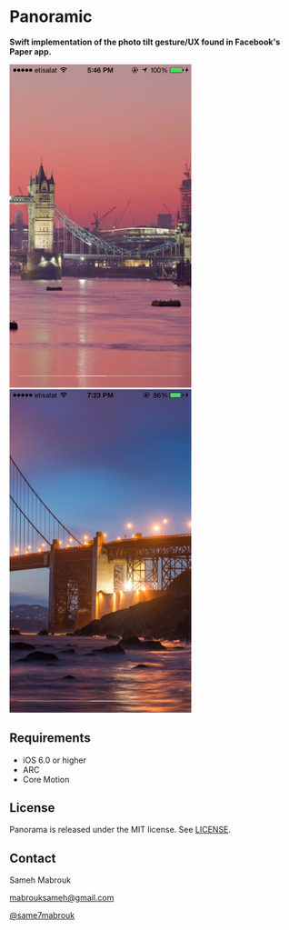 Panoramic
=========

**Swift implementation of the photo tilt gesture/UX found in Facebook's Paper app.**

<img src="screenshot.PNG" alt="Screenshot" width="320px"/>
<img src="screenshot-1.png" alt="Screenshot" width="320px"/>


Requirements
----------
* iOS 6.0 or higher
* ARC
* Core Motion

## License
Panorama is released under the MIT license. See
[LICENSE](https://github.com/iSame7/Panorama/blob/master/LICENSE).

Contact
----------

Sameh Mabrouk

[mabrouksameh@gmail.com][2]

[@same7mabrouk][3] 

  [2]: mailto:mabrouksameh@gmail.com
  [3]: http://twitter.com/same7mabrouk
